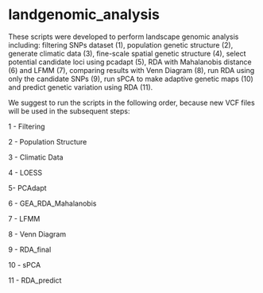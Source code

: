# landgenomic_analysis

These scripts were developed to perform landscape genomic analysis including: filtering SNPs dataset (1), population genetic structure (2), generate climatic data (3), fine-scale spatial genetic structure (4), select potential candidate loci using pcadapt (5), RDA with Mahalanobis distance (6) and LFMM (7), comparing results with Venn Diagram (8), run RDA using only the candidate SNPs (9), run sPCA to make adaptive genetic maps (10) and predict genetic variation using RDA (11).

We suggest to run the scripts in the following order, because new VCF files will be used in the subsequent steps:

1 - Filtering

2 - Population Structure

3 - Climatic Data

4 - LOESS

5- PCAdapt

6 - GEA_RDA_Mahalanobis

7 - LFMM

8 - Venn Diagram

9 - RDA_final

10 - sPCA

11 - RDA_predict
